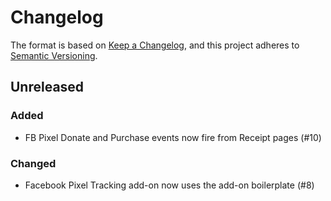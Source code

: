 # Changelog
The format is based on [Keep a Changelog](https://keepachangelog.com/en/1.0.0/),
and this project adheres to [Semantic Versioning](https://semver.org/spec/v2.0.0.html).

## Unreleased

### Added

-   FB Pixel Donate and Purchase events now fire from Receipt pages (#10)

### Changed

-   Facebook Pixel Tracking add-on now uses the add-on boilerplate (#8)